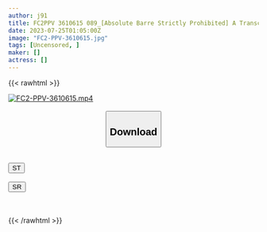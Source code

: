 ```yaml
---
author: j91
title: FC2PPV 3610615 089_[Absolute Barre Strictly Prohibited] A Transcendental Man Who Is Different From The Way He Behaves And Speaks Completely Hides His Face And Begs For Pleasure Blame! Look At Me, My Propensity Twisted In Reaction To A Repressed Life! 19 Years Old Colossal K Cup Shiori-Chan Chapter 1 [Overseas Version]
date: 2023-07-25T01:05:00Z
image: "FC2-PPV-3610615.jpg"
tags: [Uncensored, ]
maker: []
actress: []
---
```



{{< rawhtml >}}

<div class="video" data-videoid="b7aBxrZpYKUPwgP">
    <a href="javascript:;">
        <img src="https://my.j91.asia/posts/FC2-PPV-3610615/FC2-PPV-3610615.jpg" width="WIDTH" height="HEIGHT" alt="FC2-PPV-3610615.mp4" loading="lazy">
    </a>
</div>

<script type="text/javascript" src="https://j91.asia/asset/on-demand-st.js"></script>

<br>
  <link rel="stylesheet" href="https://j91.asia/asset/bs5.css">
  
  <center>
  <button class="btn btn-primary" type="button" data-bs-toggle="collapse" data-bs-target=".multi-collapse" aria-expanded="false" aria-controls="multiCollapseExample1 multiCollapseExample2"><h2>Download</h2></button></center>
</p>
<div class="row">
  <div class="col">
    <div class="collapse multi-collapse" id="multiCollapseExample1">
      <div class="card card-body">
	      	      <br>
<div class="buttons">  
<a href="https://streamtape.to/v/b7aBxrZpYKUPwgP"><button class="btn-hover color-3"><i class="fa fa-download"></i> ST</button></a></div>
    </div>
  </div>
</div>
  <div class="col">
    <div class="collapse multi-collapse" id="multiCollapseExample2">
      <div class="card card-body">
	      <br>
<div class="buttons">
    <a href="https://streamruby.com/pdv7n3rmbego.html"><button class="btn-hover color-9"><i class="fa fa-download"></i> SR</button></a></div>
<br><br>
      </div>
    </div>
  </div>
</div>

{{< /rawhtml >}}